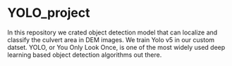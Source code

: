 # YOLO_project
In this repository we crated object detection model that can localize and classify the culvert area in DEM images. We train Yolo v5 in our custom datset. YOLO, or You Only Look Once, is one of the most widely used deep learning based object detection algorithms out there.
